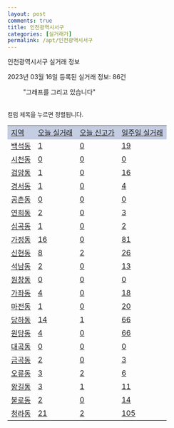 ```yaml
---
layout: post
comments: true
title: 인천광역시서구
categories: [실거래가]
permalink: /apt/인천광역시서구
---
```


인천광역시서구 실거래 정보

2023년 03월 16일 등록된 실거래 정보: 86건

<!--<script async src="https://pagead2.googlesyndication.com/pagead/js/adsbygoogle.js?client=ca-pub-3485438051770037"
 crossorigin="anonymous"></script>-->

<script type="text/javascript">
  google.charts.load('current', {'packages':['corechart']});
  google.charts.setOnLoadCallback(drawChart);

  function drawChart() {
    var data = google.visualization.arrayToDataTable([['거래일', '매매', '전월세', '전매'], ['21-01', 21, 7, 0], ['21-02', 0, 3, 0], ['21-03', 1, 7, 0], ['21-04', 0, 4, 0], ['21-05', 2, 0, 0], ['21-06', 0, 5, 0], ['21-07', 6, 55, 0], ['21-08', 285, 185, 40], ['21-09', 10, 26, 1], ['21-10', 4, 3, 0], ['21-11', 9, 13, 0], ['21-12', 0, 6, 0], ['22-01', 0, 72, 10], ['22-02', 4, 25, 4], ['22-03', 130, 409, 13], ['22-04', 295, 909, 78], ['22-05', 269, 867, 46], ['22-06', 194, 773, 69], ['22-07', 153, 895, 23], ['22-08', 184, 850, 20], ['22-09', 133, 841, 7], ['22-10', 196, 884, 47], ['22-11', 218, 905, 294], ['22-12', 212, 865, 328], ['23-01', 320, 959, 307], ['23-02', 482, 1094, 367], ['23-03', 106, 343, 83]]);

    var options = {
      title: '최근 1년간 유형별 거래량 추이',
      legend: { position: 'bottom' }
    };

    setTimeout(function() {
        var chart = new google.visualization.LineChart(document.getElementById('columnchart_material'));
        chart.draw(data, (options));
        document.getElementById('loading').style.display = 'none';
        var dayLabel = (new Date()).getDay();
        if (dayLabel < 2) {
            sorttable.innerSortFunction.apply(document.getElementById('week'), []);
            sorttable.innerSortFunction.apply(document.getElementById('week'), []);        
        }
        else {
            sorttable.innerSortFunction.apply(document.getElementById('today'), []);
            sorttable.innerSortFunction.apply(document.getElementById('today'), []);
        }
    }, 200);

  }
</script>

<div id="loading" style="z-index:20; display: block; margin-left: 35px">"그래프를 그리고 있습니다"</div>
<div id="columnchart_material" style="width: 95%; margin-left: -35px; display: block"></div>
<!--<div style="width: 95%; margin-left: -35px; display: block">
      <script async src="https://pagead2.googlesyndication.com/pagead/js/adsbygoogle.js?client=ca-pub-3485438051770037"
          crossorigin="anonymous"></script>
      <ins class="adsbygoogle"
          style="display:block"
          data-ad-format="fluid"
          data-ad-layout-key="-fb+5w+4e-db+86"
          data-ad-client="ca-pub-3485438051770037"
          data-ad-slot="1827090281"></ins>
      <script>
          (adsbygoogle = window.adsbygoogle || []).push({});
      </script>
</div>-->
<br>

<font size='small' style='font-size: small;'>컬럼 제목을 누르면 정렬됩니다.</font>
<table class="sortable">
  <tr style='background-color: rgba(114, 132, 186,0.4);'>
    <td id="region"><a href="#">지역</a></td>
    <td id="today"><a href="#">오늘 실거래</a></td>
    <td id="today_new"><a href="#">오늘 신고가</a></td>
    <td id="week"><a href="#">일주일 실거래</a></td>
  </tr>

  
  <tr class="item">
    <td><a href="인천광역시서구백석동">백석동</a></td>
    <td><a href="인천광역시서구백석동">1</a></td>
    <td><a href="인천광역시서구백석동">0</a></td>
    <td><a href="인천광역시서구백석동">19</a></td>
  </tr>
    

  <tr class="item">
    <td><a href="인천광역시서구시천동">시천동</a></td>
    <td><a href="인천광역시서구시천동">0</a></td>
    <td><a href="인천광역시서구시천동">0</a></td>
    <td><a href="인천광역시서구시천동">0</a></td>
  </tr>
    

  <tr class="item">
    <td><a href="인천광역시서구검암동">검암동</a></td>
    <td><a href="인천광역시서구검암동">1</a></td>
    <td><a href="인천광역시서구검암동">0</a></td>
    <td><a href="인천광역시서구검암동">16</a></td>
  </tr>
    

  <tr class="item">
    <td><a href="인천광역시서구경서동">경서동</a></td>
    <td><a href="인천광역시서구경서동">1</a></td>
    <td><a href="인천광역시서구경서동">0</a></td>
    <td><a href="인천광역시서구경서동">4</a></td>
  </tr>
    

  <tr class="item">
    <td><a href="인천광역시서구공촌동">공촌동</a></td>
    <td><a href="인천광역시서구공촌동">0</a></td>
    <td><a href="인천광역시서구공촌동">0</a></td>
    <td><a href="인천광역시서구공촌동">0</a></td>
  </tr>
    

  <tr class="item">
    <td><a href="인천광역시서구연희동">연희동</a></td>
    <td><a href="인천광역시서구연희동">2</a></td>
    <td><a href="인천광역시서구연희동">0</a></td>
    <td><a href="인천광역시서구연희동">3</a></td>
  </tr>
    

  <tr class="item">
    <td><a href="인천광역시서구심곡동">심곡동</a></td>
    <td><a href="인천광역시서구심곡동">1</a></td>
    <td><a href="인천광역시서구심곡동">0</a></td>
    <td><a href="인천광역시서구심곡동">2</a></td>
  </tr>
    

  <tr class="item">
    <td><a href="인천광역시서구가정동">가정동</a></td>
    <td><a href="인천광역시서구가정동">16</a></td>
    <td><a href="인천광역시서구가정동">0</a></td>
    <td><a href="인천광역시서구가정동">81</a></td>
  </tr>
    

  <tr class="item">
    <td><a href="인천광역시서구신현동">신현동</a></td>
    <td><a href="인천광역시서구신현동">8</a></td>
    <td><a href="인천광역시서구신현동">2</a></td>
    <td><a href="인천광역시서구신현동">26</a></td>
  </tr>
    

  <tr class="item">
    <td><a href="인천광역시서구석남동">석남동</a></td>
    <td><a href="인천광역시서구석남동">2</a></td>
    <td><a href="인천광역시서구석남동">0</a></td>
    <td><a href="인천광역시서구석남동">13</a></td>
  </tr>
    

  <tr class="item">
    <td><a href="인천광역시서구원창동">원창동</a></td>
    <td><a href="인천광역시서구원창동">0</a></td>
    <td><a href="인천광역시서구원창동">0</a></td>
    <td><a href="인천광역시서구원창동">0</a></td>
  </tr>
    

  <tr class="item">
    <td><a href="인천광역시서구가좌동">가좌동</a></td>
    <td><a href="인천광역시서구가좌동">4</a></td>
    <td><a href="인천광역시서구가좌동">0</a></td>
    <td><a href="인천광역시서구가좌동">18</a></td>
  </tr>
    

  <tr class="item">
    <td><a href="인천광역시서구마전동">마전동</a></td>
    <td><a href="인천광역시서구마전동">1</a></td>
    <td><a href="인천광역시서구마전동">0</a></td>
    <td><a href="인천광역시서구마전동">20</a></td>
  </tr>
    

  <tr class="item">
    <td><a href="인천광역시서구당하동">당하동</a></td>
    <td><a href="인천광역시서구당하동">14</a></td>
    <td><a href="인천광역시서구당하동">1</a></td>
    <td><a href="인천광역시서구당하동">66</a></td>
  </tr>
    

  <tr class="item">
    <td><a href="인천광역시서구원당동">원당동</a></td>
    <td><a href="인천광역시서구원당동">4</a></td>
    <td><a href="인천광역시서구원당동">0</a></td>
    <td><a href="인천광역시서구원당동">66</a></td>
  </tr>
    

  <tr class="item">
    <td><a href="인천광역시서구대곡동">대곡동</a></td>
    <td><a href="인천광역시서구대곡동">0</a></td>
    <td><a href="인천광역시서구대곡동">0</a></td>
    <td><a href="인천광역시서구대곡동">0</a></td>
  </tr>
    

  <tr class="item">
    <td><a href="인천광역시서구금곡동">금곡동</a></td>
    <td><a href="인천광역시서구금곡동">2</a></td>
    <td><a href="인천광역시서구금곡동">0</a></td>
    <td><a href="인천광역시서구금곡동">3</a></td>
  </tr>
    

  <tr class="item">
    <td><a href="인천광역시서구오류동">오류동</a></td>
    <td><a href="인천광역시서구오류동">3</a></td>
    <td><a href="인천광역시서구오류동">2</a></td>
    <td><a href="인천광역시서구오류동">6</a></td>
  </tr>
    

  <tr class="item">
    <td><a href="인천광역시서구왕길동">왕길동</a></td>
    <td><a href="인천광역시서구왕길동">3</a></td>
    <td><a href="인천광역시서구왕길동">1</a></td>
    <td><a href="인천광역시서구왕길동">11</a></td>
  </tr>
    

  <tr class="item">
    <td><a href="인천광역시서구불로동">불로동</a></td>
    <td><a href="인천광역시서구불로동">2</a></td>
    <td><a href="인천광역시서구불로동">0</a></td>
    <td><a href="인천광역시서구불로동">14</a></td>
  </tr>
    

  <tr class="item">
    <td><a href="인천광역시서구청라동">청라동</a></td>
    <td><a href="인천광역시서구청라동">21</a></td>
    <td><a href="인천광역시서구청라동">2</a></td>
    <td><a href="인천광역시서구청라동">105</a></td>
  </tr>
    


</table>


    